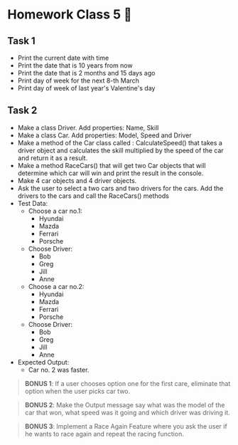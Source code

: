 # Homework Class 5 📒

## Task 1
* Print the current date with time
* Print the date that is 10 years from now
* Print the date that is 2 months and 15 days ago
* Print day of week for the next 8-th March
* Print day of week of last year's Valentine's day


## Task 2
* Make a class Driver. Add properties: Name, Skill
* Make a class Car. Add properties: Model, Speed and Driver
* Make a method of the Car class called : CalculateSpeed() that takes a driver object and calculates the skill multiplied by the speed of the car and return it as a result.
* Make a method RaceCars() that will get two Car objects that will determine which car will win and print the result in the console. 
* Make 4 car objects and 4 driver objects.
* Ask the user to select a two cars and two drivers for the cars. Add the drivers to the cars and call the RaceCars() methods
* Test Data:
  * Choose a car no.1: 
    * Hyundai
    * Mazda
    * Ferrari
    * Porsche
  * Choose Driver:
    * Bob
    * Greg
    * Jill
    * Anne
  * Choose a car no.2:
    * Hyundai
    * Mazda
    * Ferrari
    * Porsche
  * Choose Driver:
    * Bob
    * Greg
    * Jill
    * Anne
* Expected Output:
  * Car no. 2 was faster.

> **BONUS 1**: If a user chooses option one for the first care, eliminate that option when the user picks car two. 

> **BONUS 2**: Make the Output message say what was the model of the car that won, what speed was it going and which driver was driving it.

> **BONUS 3**: Implement a Race Again Feature where you ask the user if he wants to race again and repeat the racing function.
